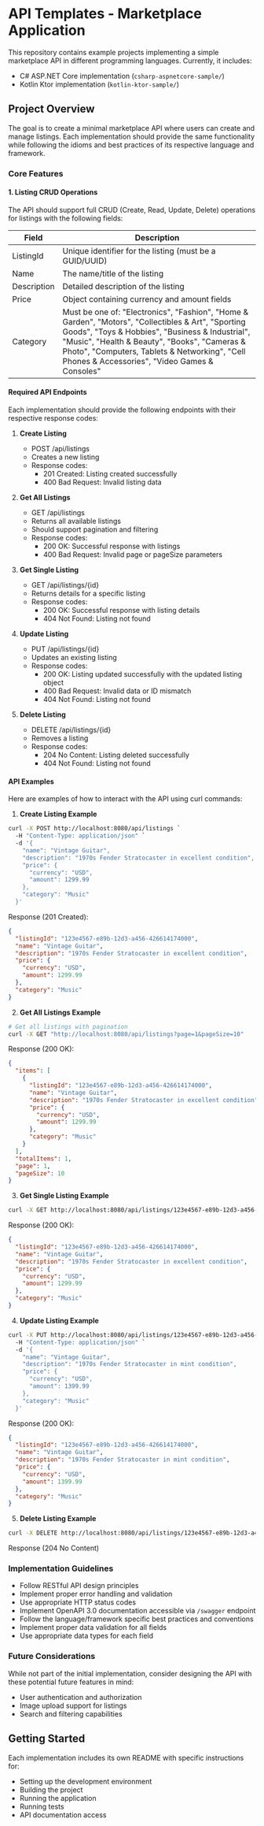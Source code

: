 # API Templates - Marketplace Application

This repository contains example projects implementing a simple marketplace API in different programming languages. Currently, it includes:

- C# ASP.NET Core implementation (`csharp-aspnetcore-sample/`)
- Kotlin Ktor implementation (`kotlin-ktor-sample/`)

## Project Overview

The goal is to create a minimal marketplace API where users can create and manage listings. Each implementation should provide the same functionality while following the idioms and best practices of its respective language and framework.

### Core Features

#### 1. Listing CRUD Operations

The API should support full CRUD (Create, Read, Update, Delete) operations for listings with the following fields:

| Field | Description |
|-------|-------------|
| ListingId | Unique identifier for the listing (must be a GUID/UUID) |
| Name | The name/title of the listing |
| Description | Detailed description of the listing |
| Price | Object containing currency and amount fields |
| Category | Must be one of: "Electronics", "Fashion", "Home & Garden", "Motors", "Collectibles & Art", "Sporting Goods", "Toys & Hobbies", "Business & Industrial", "Music", "Health & Beauty", "Books", "Cameras & Photo", "Computers, Tablets & Networking", "Cell Phones & Accessories", "Video Games & Consoles" |

#### Required API Endpoints

Each implementation should provide the following endpoints with their respective response codes:

1. **Create Listing**
   - POST /api/listings
   - Creates a new listing
   - Response codes:
     - 201 Created: Listing created successfully
     - 400 Bad Request: Invalid listing data

2. **Get All Listings**
   - GET /api/listings
   - Returns all available listings
   - Should support pagination and filtering
   - Response codes:
     - 200 OK: Successful response with listings
     - 400 Bad Request: Invalid page or pageSize parameters

3. **Get Single Listing**
   - GET /api/listings/{id}
   - Returns details for a specific listing
   - Response codes:
     - 200 OK: Successful response with listing details
     - 404 Not Found: Listing not found

4. **Update Listing**
   - PUT /api/listings/{id}
   - Updates an existing listing
   - Response codes:
     - 200 OK: Listing updated successfully with the updated listing object
     - 400 Bad Request: Invalid data or ID mismatch
     - 404 Not Found: Listing not found

5. **Delete Listing**
   - DELETE /api/listings/{id}
   - Removes a listing
   - Response codes:
     - 204 No Content: Listing deleted successfully
     - 404 Not Found: Listing not found

#### API Examples

Here are examples of how to interact with the API using curl commands:

1. **Create Listing Example**
```bash
curl -X POST http://localhost:8080/api/listings `
  -H "Content-Type: application/json" `
  -d '{
    "name": "Vintage Guitar",
    "description": "1970s Fender Stratocaster in excellent condition",
    "price": {
      "currency": "USD",
      "amount": 1299.99
    },
    "category": "Music"
  }'
```
Response (201 Created):
```json
{
  "listingId": "123e4567-e89b-12d3-a456-426614174000",
  "name": "Vintage Guitar",
  "description": "1970s Fender Stratocaster in excellent condition",
  "price": {
    "currency": "USD",
    "amount": 1299.99
  },
  "category": "Music"
}
```

2. **Get All Listings Example**
```bash
# Get all listings with pagination
curl -X GET "http://localhost:8080/api/listings?page=1&pageSize=10"

```
Response (200 OK):
```json
{
  "items": [
    {
      "listingId": "123e4567-e89b-12d3-a456-426614174000",
      "name": "Vintage Guitar",
      "description": "1970s Fender Stratocaster in excellent condition",
      "price": {
        "currency": "USD",
        "amount": 1299.99
      },
      "category": "Music"
    }
  ],
  "totalItems": 1,
  "page": 1,
  "pageSize": 10
}
```

3. **Get Single Listing Example**
```bash
curl -X GET http://localhost:8080/api/listings/123e4567-e89b-12d3-a456-426614174000
```
Response (200 OK):
```json
{
  "listingId": "123e4567-e89b-12d3-a456-426614174000",
  "name": "Vintage Guitar",
  "description": "1970s Fender Stratocaster in excellent condition",
  "price": {
    "currency": "USD",
    "amount": 1299.99
  },
  "category": "Music"
}
```

4. **Update Listing Example**
```bash
curl -X PUT http://localhost:8080/api/listings/123e4567-e89b-12d3-a456-426614174000 `
  -H "Content-Type: application/json" `
  -d '{
    "name": "Vintage Guitar",
    "description": "1970s Fender Stratocaster in mint condition",
    "price": {
      "currency": "USD",
      "amount": 1399.99
    },
    "category": "Music"
  }'
```
Response (200 OK):
```json
{
  "listingId": "123e4567-e89b-12d3-a456-426614174000",
  "name": "Vintage Guitar",
  "description": "1970s Fender Stratocaster in mint condition",
  "price": {
    "currency": "USD",
    "amount": 1399.99
  },
  "category": "Music"
}
```

5. **Delete Listing Example**
```bash
curl -X DELETE http://localhost:8080/api/listings/123e4567-e89b-12d3-a456-426614174000
```
Response (204 No Content)

### Implementation Guidelines

- Follow RESTful API design principles
- Implement proper error handling and validation
- Use appropriate HTTP status codes
- Implement OpenAPI 3.0 documentation accessible via `/swagger` endpoint
- Follow the language/framework specific best practices and conventions
- Implement proper data validation for all fields
- Use appropriate data types for each field

### Future Considerations

While not part of the initial implementation, consider designing the API with these potential future features in mind:

- User authentication and authorization
- Image upload support for listings
- Search and filtering capabilities

## Getting Started

Each implementation includes its own README with specific instructions for:
- Setting up the development environment
- Building the project
- Running the application
- Running tests
- API documentation access
